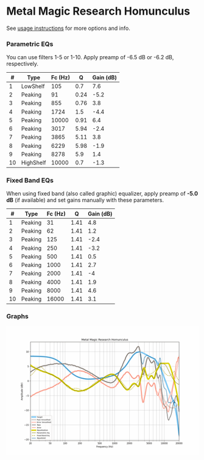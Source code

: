 # Metal Magic Research Homunculus
See [usage instructions](https://github.com/jaakkopasanen/AutoEq#usage) for more options and info.

### Parametric EQs
You can use filters 1-5 or 1-10. Apply preamp of -6.5 dB or -6.2 dB, respectively.

|   # | Type      |   Fc (Hz) |    Q |   Gain (dB) |
|-----|-----------|-----------|------|-------------|
|   1 | LowShelf  |       105 | 0.7  |         7.6 |
|   2 | Peaking   |        91 | 0.24 |        -5.2 |
|   3 | Peaking   |       855 | 0.76 |         3.8 |
|   4 | Peaking   |      1724 | 1.5  |        -4.4 |
|   5 | Peaking   |     10000 | 0.91 |         6.4 |
|   6 | Peaking   |      3017 | 5.94 |        -2.4 |
|   7 | Peaking   |      3865 | 5.11 |         3.8 |
|   8 | Peaking   |      6229 | 5.98 |        -1.9 |
|   9 | Peaking   |      8278 | 5.9  |         1.4 |
|  10 | HighShelf |     10000 | 0.7  |        -1.3 |

### Fixed Band EQs
When using fixed band (also called graphic) equalizer, apply preamp of **-5.0 dB** (if available) and set gains manually with these parameters.

|   # | Type    |   Fc (Hz) |    Q |   Gain (dB) |
|-----|---------|-----------|------|-------------|
|   1 | Peaking |        31 | 1.41 |         4.8 |
|   2 | Peaking |        62 | 1.41 |         1.2 |
|   3 | Peaking |       125 | 1.41 |        -2.4 |
|   4 | Peaking |       250 | 1.41 |        -3.2 |
|   5 | Peaking |       500 | 1.41 |         0.5 |
|   6 | Peaking |      1000 | 1.41 |         2.7 |
|   7 | Peaking |      2000 | 1.41 |        -4   |
|   8 | Peaking |      4000 | 1.41 |         1.9 |
|   9 | Peaking |      8000 | 1.41 |         4.6 |
|  10 | Peaking |     16000 | 1.41 |         3.1 |

### Graphs
![](./Metal%20Magic%20Research%20Homunculus.png)

